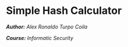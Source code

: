 # Simple Hash Calculator

_**Author:** Alex Ronaldo Turpo Coila_

_**Course:** Informatic Security_
